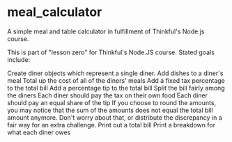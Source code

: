 # meal_calculator
A simple meal and table calculator in fulfillment of Thinkful's Node.js course.

This is part of "lesson zero" for Thinkful's Node.JS course.
Stated goals include:

Create diner objects which represent a single diner.
Add dishes to a diner's meal
Total up the cost of all of the diners' meals
Add a fixed tax percentage to the total bill
Add a percentage tip to the total bill
Split the bill fairly among the diners
Each diner should pay the tax on their own food
Each diner should pay an equal share of the tip
If you choose to round the amounts, you may notice that the sum of the amounts does not equal the total bill amount anymore. Don't worry about that, or distribute the discrepancy in a fair way for an extra challenge.
Print out a total bill
Print a breakdown for what each diner owes

